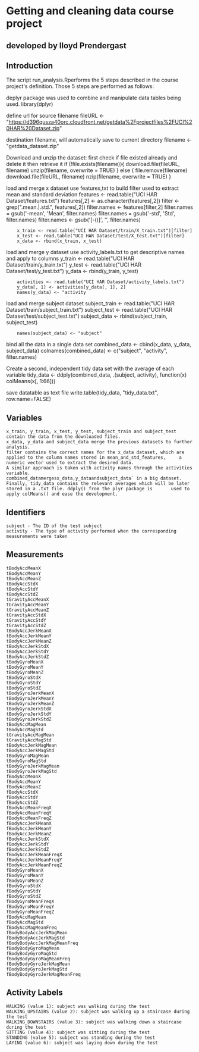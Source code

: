 # Getting and cleaning data course project
## developed by lloyd Prendergast

## Introduction

The script run_analysis.Rperforms the 5 steps described in the course project's definition.
Those 5 steps are performed as follows:

deplyr package was used to combine and manipulate data tables being used.
library(dplyr)

define url for source filename
fileURL <- "https://d396qusza40orc.cloudfront.net/getdata%2Fprojectfiles%2FUCI%20HAR%20Dataset.zip"

destination filename, will automatically save to current directory 
filename <- "getdata_dataset.zip"

Download and unzip the dataset:
 first check if file existed already and delete it then retrieve it
		if (!file.exists(filename)){
			download.file(fileURL, filename) 
			unzip(filename, overwrite = TRUE)
			}
		else { 
			file.remove(filename)
			download.file(fileURL, filename)
			nzip(filename, overwrite = TRUE) 
			}

load and merge x dataset use features,txt to build filter used to 
extract mean and standard deviation
		features <- read.table("UCI HAR Dataset/features.txt") 
		features[,2] <- as.character(features[,2]) 
		filter <- grep(".mean.|.std.", features[,2]) 
		filter.names <- features[filter,2] 
		filter.names = gsub('-mean', 'Mean', filter.names) 
		filter.names = gsub('-std', 'Std', filter.names) 
		filter.names <- gsub('[-()]', '', filter.names)

		x_train <- read.table("UCI HAR Dataset/train/X_train.txt")[filter] 
		x_test <- read.table("UCI HAR Dataset/test/X_test.txt")[filter] 
		x_data <- rbind(x_train, x_test)

load and merge y dataset use activity_labels.txt to get descriptive names and apply to columns
		y_train <- read.table("UCI HAR Dataset/train/y_train.txt") 
		y_test <- read.table("UCI HAR Dataset/test/y_test.txt") 
		y_data <- rbind(y_train, y_test)

		activities <- read.table("UCI HAR Dataset/activity_labels.txt") 
		y_data[, 1] <- activities[y_data[, 1], 2] 
		names(y_data) <- "activity

load and merge subject dataset
		subject_train <- read.table("UCI HAR Dataset/train/subject_train.txt") 
		subject_test <- read.table("UCI HAR Dataset/test/subject_test.txt") 
		subject_data <- rbind(subject_train, subject_test)

		names(subject_data) <- "subject"

bind all the data in a single data set
		combined_data <- cbind(x_data, y_data, subject_data) 
		colnames(combined_data) <- c("subject", "activity", filter.names)

Create a second, independent tidy data set with the average of each variable 
		tidy_data <- ddply(combined_data, .(subject, activity), function(x) colMeans(x[, 1:66]))

save datatable as text file 
		write.table(tidy_data, "tidy_data.txt", row.name=FALSE)

## Variables
	x_train, y_train, x_test, y_test, subject_train and subject_test contain the data from the downloaded files.
	x_data, y_data and subject_data merge the previous datasets to further analysis.
	filter contains the correct names for the x_data dataset, which are applied to the column names stored in mean_and_std_features, 	 a numeric vector used to extract the desired data.
	A similar approach is taken with activity names through the activities variable.
	combined_datamergesx_data,y_dataandsubject_data` in a big dataset.
	Finally, tidy_data contains the relevant averages which will be later stored in a .txt file. ddply() from the plyr package is 		used to apply colMeans() and ease the development.


## Identifiers
	subject - The ID of the test subject
	activity - The type of activity performed when the corresponding measurements were taken


## Measurements
	tBodyAccMeanX
	tBodyAccMeanY
	tBodyAccMeanZ
	tBodyAccStdX
	tBodyAccStdY
	tBodyAccStdZ
	tGravityAccMeanX
	tGravityAccMeanY
	tGravityAccMeanZ
	tGravityAccStdX
	tGravityAccStdY
	tGravityAccStdZ
	tBodyAccJerkMeanX
	tBodyAccJerkMeanY
	tBodyAccJerkMeanZ
	tBodyAccJerkStdX
	tBodyAccJerkStdY
	tBodyAccJerkStdZ
	tBodyGyroMeanX
	tBodyGyroMeanY
	tBodyGyroMeanZ
	tBodyGyroStdX
	tBodyGyroStdY
	tBodyGyroStdZ
	tBodyGyroJerkMeanX
	tBodyGyroJerkMeanY
	tBodyGyroJerkMeanZ
	tBodyGyroJerkStdX
	tBodyGyroJerkStdY
	tBodyGyroJerkStdZ
	tBodyAccMagMean
	tBodyAccMagStd
	tGravityAccMagMean
	tGravityAccMagStd
	tBodyAccJerkMagMean
	tBodyAccJerkMagStd
	tBodyGyroMagMean
	tBodyGyroMagStd
	tBodyGyroJerkMagMean
	tBodyGyroJerkMagStd
	fBodyAccMeanX
	fBodyAccMeanY
	fBodyAccMeanZ
	fBodyAccStdX
	fBodyAccStdY
	fBodyAccStdZ
	fBodyAccMeanFreqX
	fBodyAccMeanFreqY
	fBodyAccMeanFreqZ
	fBodyAccJerkMeanX
	fBodyAccJerkMeanY
	fBodyAccJerkMeanZ
	fBodyAccJerkStdX
	fBodyAccJerkStdY
	fBodyAccJerkStdZ
	fBodyAccJerkMeanFreqX
	fBodyAccJerkMeanFreqY
	fBodyAccJerkMeanFreqZ
	fBodyGyroMeanX
	fBodyGyroMeanY
	fBodyGyroMeanZ
	fBodyGyroStdX
	fBodyGyroStdY
	fBodyGyroStdZ
	fBodyGyroMeanFreqX
	fBodyGyroMeanFreqY
	fBodyGyroMeanFreqZ
	fBodyAccMagMean
	fBodyAccMagStd
	fBodyAccMagMeanFreq
	fBodyBodyAccJerkMagMean
	fBodyBodyAccJerkMagStd
	fBodyBodyAccJerkMagMeanFreq
	fBodyBodyGyroMagMean
	fBodyBodyGyroMagStd
	fBodyBodyGyroMagMeanFreq
	fBodyBodyGyroJerkMagMean
	fBodyBodyGyroJerkMagStd
	fBodyBodyGyroJerkMagMeanFreq


## Activity Labels
	WALKING (value 1): subject was walking during the test
	WALKING_UPSTAIRS (value 2): subject was walking up a staircase during the test
	WALKING_DOWNSTAIRS (value 3): subject was walking down a staircase during the test
	SITTING (value 4): subject was sitting during the test
	STANDING (value 5): subject was standing during the test
	LAYING (value 6): subject was laying down during the test
